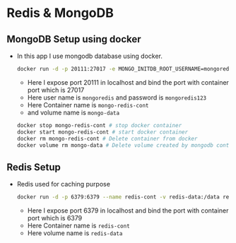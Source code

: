 # Redis & MongoDB

## MongoDB Setup using docker
- In this app I use mongodb database using docker.
  ``` bash
  docker run -d -p 20111:27017 -e MONGO_INITDB_ROOT_USERNAME=mongoredis -e MONGO_INITDB_ROOT_PASSWORD=mongoredis123 --name mongo-redis-cont -v mongo-data:/data/db mongo
  ``` 
  - Here I expose port 20111 in localhost and bind the port with container port which is 27017
  - Here user name is `mongoredis` and password is `mongoredis123`
  - Here Container name is `mongo-redis-cont`
  - and  volume name is `mongo-data`
  ``` bash 
  docker stop mongo-redis-cont # stop docker container
  docker start mongo-redis-cont # start docker container
  docker rm mongo-redis-cont # Delete container from docker
  docker volume rm mongo-data # Delete volume created by mongodb container
  ```

## Redis Setup
- Redis used for caching purpose 
  ``` bash
  docker run -d -p 6379:6379 --name redis-cont -v redis-data:/data redis
  ```
  - Here I expose port 6379 in localhost and bind the port with container port which is 6379
  - Here Container name is `redis-cont`
  - Here volume name is `redis-data`
